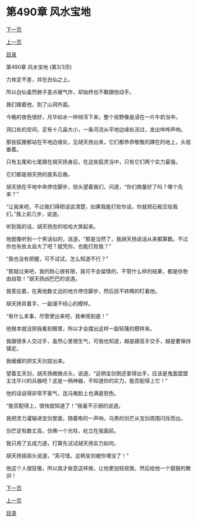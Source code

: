 <h1>第490章   风水宝地</h1>
            <div><p><a href="./1470_%E7%AC%AC491%E7%AB%A0_%E4%B9%9D%E5%B0%BE.md">下一页</a></p><p><a href="./1468_%E7%AC%AC490%E7%AB%A0_%E9%A3%8E%E6%B0%B4%E5%AE%9D%E5%9C%B0.md">上一页</a></p><p><a href="../">目录</a></p></div>
            <div><p>第490章   风水宝地 (第3/3页)</p><p>力肯定不差，并在白仙之上。</p><p>所以白仙虽然肺子差点被气炸，却始终也不敢跟他动手。</p><p>我们跟着他，到了山洞外面。</p><p>今晚的夜色很好，月华如水一样倾泻下来，整个视野像是浸在一片牛奶当中。</p><p>洞口处的空间，足有十几亩大小，一条河流从平地边缘处流过，发出哗哗声响。</p><p>那些狐狸都站在平地边缘处，见胡天扬出来，它们都恭恭敬敬的蹲在的地上，头低垂着。</p><p>只有五尾和七尾跟在胡天扬身后，在这些狐灵当中，只有它们两个实力最强。</p><p>它们都是胡天扬的直系后裔。</p><p>胡天扬在平地中央停住脚步，扭头望着我们，问道，“你们商量好了吗？哪个先来？”</p><p>“让我来吧，不过我们得把话说清楚，如果我能打败你话，你就把石板交给我们。”我上前几步，说道。</p><p>听到我的话，胡天扬忽的哈哈大笑起来。</p><p>他就像听到一个笑话似的，说道，“那是当然了，我胡天扬说话从来都算数。不过你也有些太自大了吧？就凭你，也能打败我？”</p><p>“我也没有把握，可不试试，怎么知道不行？”</p><p>“那就过来吧，我的耐心很有限，我可不会留情的，不管什么样的结果，都是你咎由自取！”胡天扬凶巴巴的说道。</p><p>我答应着，在离他数丈远的地方停住脚步，然后目不转睛的盯着他。</p><p>胡天扬背着手，一副漫不经心的模样。</p><p>“有什么本事，尽管使出来吧，我奉陪到底！”</p><p>他根本就没把我看到眼里，所以才会摆出这样一副轻蔑的模样来。</p><p>我跟很多人交过手，虽然心里很生气，可我也知道，越是跟高手交手，越是要保持镇定。</p><p>我缓缓的把玄天剑拔出来。</p><p>望着玄天剑，胡天扬微微点头，说道，“这柄宝剑倒还拿得出手，应该是鬼面盟盟主沈平川的兵器吧？这是一柄神器，不知道你的实力，能否配得上它！”</p><p>他的话说得非常不客气，连冯夷脸上也满是怒色。</p><p>“能否配得上，很快就知道了！”我毫不示弱的说道。</p><p>我把灵力灌输进宝剑里面，随着嘭的一声响，乌黑的剑芒从宝剑周围闪烁而出。</p><p>剑芒足有数丈高，仿佛一个光柱，屹立在我面前。</p><p>我只用了五成力道，打算先试试胡天扬实力如何。</p><p>胡天扬摇摇头说道，“真可惜，这柄宝剑被你埋没了！”</p><p>他这个人很狂傲，所以我才故意这样做，让他更加轻视我，然后给他一个狠狠的教训！</p></div>
            <div><p><a href="./1470_%E7%AC%AC491%E7%AB%A0_%E4%B9%9D%E5%B0%BE.md">下一页</a></p><p><a href="./1468_%E7%AC%AC490%E7%AB%A0_%E9%A3%8E%E6%B0%B4%E5%AE%9D%E5%9C%B0.md">上一页</a></p><p><a href="../">目录</a></p></div>